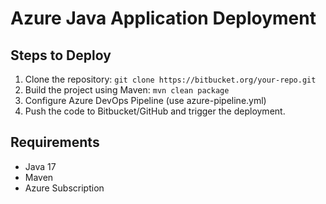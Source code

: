 # Azure Java Application Deployment

## Steps to Deploy
1. Clone the repository: `git clone https://bitbucket.org/your-repo.git`
2. Build the project using Maven: `mvn clean package`
3. Configure Azure DevOps Pipeline (use azure-pipeline.yml)
4. Push the code to Bitbucket/GitHub and trigger the deployment.

## Requirements
- Java 17
- Maven
- Azure Subscription
